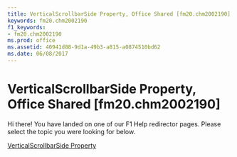 ```yaml
---
title: VerticalScrollbarSide Property, Office Shared [fm20.chm2002190]
keywords: fm20.chm2002190
f1_keywords:
- fm20.chm2002190
ms.prod: office
ms.assetid: 40941d88-9d1a-49b3-a815-a0874510bd62
ms.date: 06/08/2017
---
```



# VerticalScrollbarSide Property, Office Shared [fm20.chm2002190]

Hi there! You have landed on one of our F1 Help redirector pages. Please select the topic you were looking for below.

[VerticalScrollbarSide Property](http://msdn.microsoft.com/library/0439743b-3774-5778-7022-dbeea5ef8c39%28Office.15%29.aspx)

